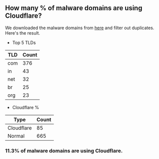 ## How many % of malware domains are using Cloudflare?


We downloaded the malware domains from [here](https://urlhaus.abuse.ch) and filter out duplicates.
Here's the result.


[//]: # (start replacement)


- Top 5 TLDs

| TLD | Count |
| --- | --- |
| com | 376 |
| in | 43 |
| net | 32 |
| br | 25 |
| org | 23 |


- Cloudflare %

| Type | Count |
| --- | --- |
| Cloudflare | 85 |
| Normal | 665 |


### 11.3% of malware domains are using Cloudflare.